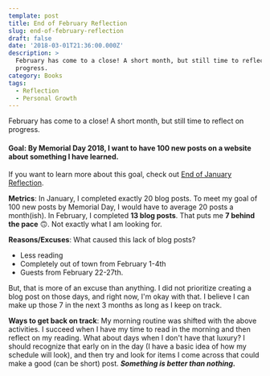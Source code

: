 ```yaml
---
template: post
title: End of February Reflection
slug: end-of-february-reflection
draft: false
date: '2018-03-01T21:36:00.000Z'
description: >
  February has come to a close! A short month, but still time to reflect on
  progress.
category: Books
tags:
  - Reflection
  - Personal Growth
---
```


February has come to a close! A short month, but still time to reflect on progress.

#### Goal: By Memorial Day 2018, I want to have 100 new posts on a website about something I have learned.

If you want to learn more about this goal, check out [End of January Reflection](/2018/01/31/z-month-1-recap.html).

**Metrics**: In January, I completed exactly 20 blog posts. To meet my goal of 100 new posts by Memorial Day, I would have to average 20 posts a month(ish). In February, I completed **13 blog posts**. That puts me **7 behind the pace** 🙃. Not exactly what I am looking for.

**Reasons/Excuses**: What caused this lack of blog posts?

- Less reading
- Completely out of town from February 1-4th
- Guests from February 22-27th.

But, that is more of an excuse than anything. I did not prioritize creating a blog post on those days, and right now, I'm okay with that. I believe I can make up those 7 in the next 3 months as long as I keep on track.

**Ways to get back on track**: My morning routine was shifted with the above activities. I succeed when I have my time to read in the morning and then reflect on my reading. What about days when I don't have that luxury? I should recognize that early on in the day (I have a basic idea of how my schedule will look), and then try and look for items I come across that could make a good (can be short) post. ***Something is better than nothing.***
